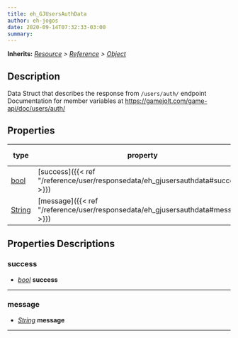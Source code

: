 ```yaml
---  
title: eh_GJUsersAuthData  
author: eh-jogos  
date: 2020-09-14T07:32:33-03:00  
summary:   
---  
```

**Inherits:** _[Resource](https://docs.godotengine.org/en/stable/classes/class_resource.html) > [Reference](https://docs.godotengine.org/en/stable/classes/class_reference.html) > [Object](https://docs.godotengine.org/en/stable/classes/class_object.html)_  
## Description  
 Data Struct that describes the response from `/users/auth/` endpoint
 Documentation for member variables at https://gamejolt.com/game-api/doc/users/auth/
  
## Properties 
  
| type | property | default value |  
| ---- | -------- | ------------- |  
| [bool](https://docs.godotengine.org/en/stable/classes/class_bool.html) | [success]({{< ref "/reference/user/responsedata/eh_gjusersauthdata#success" >}}) | Null |  
| [String](https://docs.godotengine.org/en/stable/classes/class_string.html) | [message]({{< ref "/reference/user/responsedata/eh_gjusersauthdata#message" >}}) | Null |  
  
## Properties Descriptions  
  
### success 
- _[bool](https://docs.godotengine.org/en/stable/classes/class_bool.html)_ **success**  
  
  
---------
### message 
- _[String](https://docs.godotengine.org/en/stable/classes/class_string.html)_ **message**  
  
  
---------
